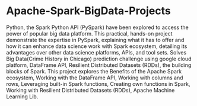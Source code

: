 # Apache-Spark-BigData-Projects
Python, the Spark Python API (PySpark) have been explored to access the power of  popular big data platform. This practical, hands-on project demonstrate the expertise in PySpark, explaining what it has to offer and how it can enhance data science work with Spark ecosystem, detailing its advantages over other data science platforms, APIs, and tool sets. Solves Big Data(Crime  History in Chicago) prediction challenge using google cloud platform, DataFrame API, Resilient Distributed Datasets (RDDs), the building blocks of Spark.
This project explores the Benefits of the Apache Spark ecosystem, Working with the DataFrame API, Working with columns and rows, Leveraging built-in Spark functions, Creating own functions in Spark, Working with Resilient Distributed Datasets (RDDs), 
Apache Machine Learning Lib.
